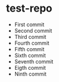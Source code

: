 # test-repo
- First commit
- Second commit
- Third commit
- Fourth commit
- Fifth commit
- Sixth commit
- Seventh commit
- Eigth commit
- Ninth commit
